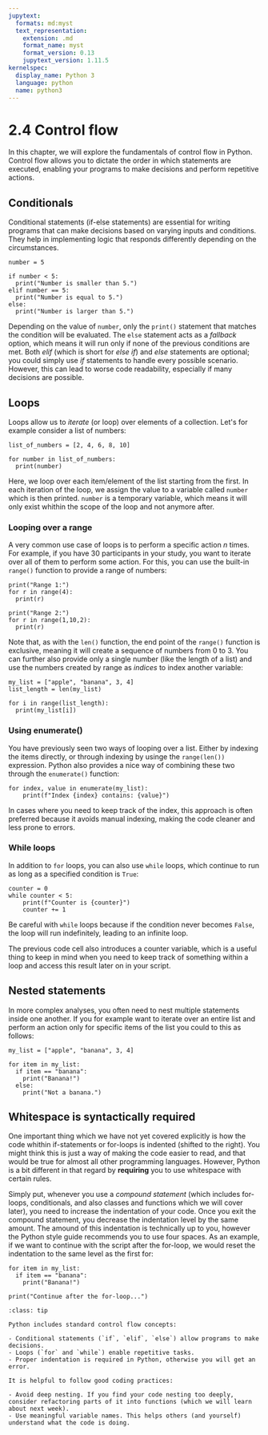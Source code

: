 ```yaml
---
jupytext:
  formats: md:myst
  text_representation:
    extension: .md
    format_name: myst
    format_version: 0.13
    jupytext_version: 1.11.5
kernelspec:
  display_name: Python 3
  language: python
  name: python3
---
```


# 2.4 Control flow

In this chapter, we will explore the fundamentals of control flow in Python. Control flow allows you to dictate the order in which statements are executed, enabling your programs to make decisions and perform repetitive actions.

## Conditionals

Conditional statements (if-else statements) are essential for writing programs that can make decisions based on varying inputs and conditions. They help in implementing logic that responds differently depending on the circumstances.

```{code-cell}
number = 5

if number < 5:
  print("Number is smaller than 5.")
elif number == 5:
  print("Number is equal to 5.")
else:
  print("Number is larger than 5.")
```

Depending on the value of `number`, only the `print()` statement that matches the condition will be evaluated. The `else` statement acts as a *fallback* option, which means it will run only if none of the previous conditions are met. Both *elif* (which is short for *else if*) and *else* statements are optional; you could simply use *if* statements to handle every possible scenario. However, this can lead to worse code readability, especially if many decisions are possible.

## Loops

Loops allow us to *iterate* (or loop) over elements of a collection. Let's for example consider a list of numbers:

```{code-cell}
list_of_numbers = [2, 4, 6, 8, 10]

for number in list_of_numbers:
  print(number)
```

Here, we loop over each item/element of the list starting from the first. In each iteration of the loop, we assign the value to a variable called `number` which is then printed. `number` is a temporary variable, which means it will only exist whithin the scope of the loop and not anymore after.

### Looping over a range

A very common use case of loops is to perform a specific action *n* times. For example, if you have 30 participants in your study, you want to iterate over all of them to perform some action. For this, you can use the built-in `range()` function to provide a range of numbers:

```{code-cell}
print("Range 1:")
for r in range(4):
  print(r)

print("Range 2:")
for r in range(1,10,2):
  print(r)

```

Note that, as with the `len()` function, the end point of the `range()` function is exclusive, meaning it will create a sequence of numbers from 0 to 3. You can further also provide only a single number (like the length of a list) and use the numbers created by range as *indices* to index another variable:

```{code-cell}
my_list = ["apple", "banana", 3, 4]
list_length = len(my_list)

for i in range(list_length):
  print(my_list[i])
```

### Using enumerate()

You have previously seen two ways of looping over a list. Either by indexing the items directly, or through indexing by usinge the `range(len())` expression. Python also provides a nice way of combining these two through the `enumerate()` function:

```{code-cell}
for index, value in enumerate(my_list):
    print(f"Index {index} contains: {value}")
```

In cases where you need to keep track of the index, this approach is often preferred because it avoids manual indexing, making the code cleaner and less prone to errors.

### While loops

In addition to `for` loops, you can also use `while` loops, which continue to run as long as a specified condition is `True`:

```{code-cell}
counter = 0
while counter < 5:
    print(f"Counter is {counter}")
    counter += 1
```

Be careful with `while` loops because if the condition never becomes `False`, the loop will run indefinitely, leading to an infinite loop.

The previous code cell also introduces a counter variable, which is a useful thing to keep in mind when you need to keep track of something within a loop and access this result later on in your script.

## Nested statements

In more complex analyses, you often need to nest multiple statements inside one another. If you for example want to iterate over an entire list and perform an action only for specific items of the list you could to this as follows:

```{code-cell}
my_list = ["apple", "banana", 3, 4]

for item in my_list:
  if item == "banana":
    print("Banana!")
  else:
    print("Not a banana.")
```

## Whitespace is syntactically required

One important thing which we have not yet covered explicitly is how the code whithin if-statements or for-loops is indented (shifted to the right). You might think this is just a way of making the code easier to read, and that would be true for almost all other programming languages. However, Python is a bit different in that regard by **requiring** you to use whitespace with certain rules.

Simply put, whenever you use a *compound statement* (which includes for-loops, conditionals, and also classes and functions which we will cover later), you need to increase the indentation of your code. Once you exit the compound statement, you decrease the indentation level by the same amount. The amound of this indentation is technically up to you, however the Python style guide recommends you to use four spaces. As an example, if we want to continue with the script after the for-loop, we would reset the indentation to the same level as the first for:

```{code-cell}
for item in my_list:
  if item == "banana":
    print("Banana!")

print("Continue after the for-loop...")
```

```{admonition} Summary
:class: tip

Python includes standard control flow concepts:

- Conditional statements (`if`, `elif`, `else`) allow programs to make decisions.
- Loops (`for` and `while`) enable repetitive tasks.
- Proper indentation is required in Python, otherwise you will get an error.

It is helpful to follow good coding practices:

- Avoid deep nesting. If you find your code nesting too deeply, consider refactoring parts of it into functions (which we will learn about next week).
- Use meaningful variable names. This helps others (and yourself) understand what the code is doing.
```

